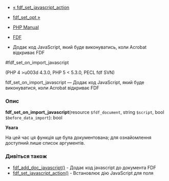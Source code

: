 - [« fdf_set_javascript_action](function.fdf-set-javascript-action.md)
- [fdf_set_opt »](function.fdf-set-opt.md)

- [PHP Manual](index.md)
- [FDF](ref.fdf.md)
- Додає код JavaScript, який буде виконуватись, коли Acrobat
відкриває FDF

#fdf_set_on_import_javascript

(PHP 4 \>u003d 4.3.0, PHP 5 \< 5.3.0, PECL fdf SVN)

fdf_set_on_import_javascript — Додає код JavaScript, який буде
виконуватися, коли Acrobat відкриває FDF

### Опис

**fdf_set_on_import_javascript**(resource `$fdf_document`, string
`$script`, bool `$before_data_import`): bool

**Увага**

На цей час ця функція ще була документована; для
ознайомлення доступний лише список аргументів.

### Дивіться також

- [fdf_add_doc_javascript()](function.fdf-add-doc-javascript.md) -
Додає код javascript до документа FDF
- [fdf_set_javascript_action()](function.fdf-set-javascript-action.md) -
Встановлює дію JavaScript для поля
